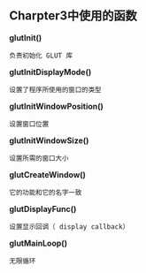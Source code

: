 ## Charpter3中使用的函数

**glutInit()**
	 
	负责初始化 GLUT 库
**glutInitDisplayMode()**

	设置了程序所使用的窗口的类型
**glutInitWindowPosition()**

	设置窗口位置

**glutInitWindowSize()**

	设置所需的窗口大小

**glutCreateWindow()**

	它的功能和它的名字一致
**glutDisplayFunc()**

	设置显示回调（ display callback）
**glutMainLoop()** 

	无限循环


